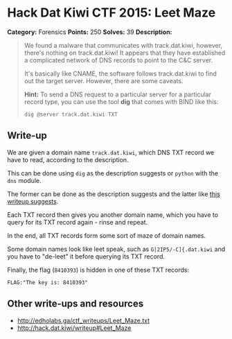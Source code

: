 # Hack Dat Kiwi CTF 2015: Leet Maze

**Category:** Forensics
**Points:** 250
**Solves:** 39
**Description:**

> We found a malware that communicates with track.dat.kiwi, however, there's nothing on track.dat.kiwi! It appears that they have established a complicated network of DNS records to point to the C&amp;C server.
> 
> 
> It's basically like CNAME, the software follows track.dat.kiwi to find out the target server. However, there are some caveats.
> 
> 
> <strong>Hint:</strong> To send a DNS request to a particular server for a particular record type, you can use the tool <strong>dig</strong> that comes with BIND like this:
> 
> 
> `dig @server track.dat.kiwi TXT`


## Write-up

We are given a domain name `track.dat.kiwi`, which DNS TXT record we have to read, according to the description.

This can be done using `dig` as the description suggests or `python` with the `dns` module.

The former can be done as the description suggests and the latter like [this writeup suggests](http://edholabs.ga/ctf_writeups/Leet_Maze.txt).

Each TXT record then gives you another domain name, which you have to query for its TXT record again - rinse and repeat.

In the end, all TXT records form some sort of maze of domain names.

Some domain names look like leet speak, such as `G|2IP5/-C]{.dat.kiwi` and you have to "de-leet" it before querying its TXT record.

Finally, the flag (`8410393`) is hidden in one of these TXT records:

    FLAG:"The key is: 8410393"

## Other write-ups and resources

* <http://edholabs.ga/ctf_writeups/Leet_Maze.txt>
* <http://hack.dat.kiwi/writeup#Leet_Maze>
